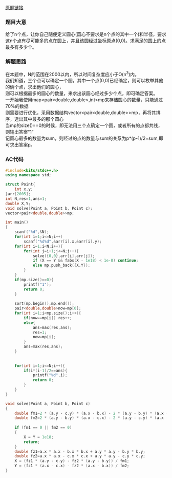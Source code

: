[原题链接][题目]
### 题目大意
给了n个点，让你自己随便定义圆心(圆心不要求是n个点的其中一个)和半径，要求这n个点有尽可能多的点在圆上，并且该圆经过坐标原点(0,0)。求满足的圆上的点最多有多少个。
  
### 解题思路
在本题中，N的范围在2000以内，所以时间复杂度应小于O(n<sup>3</sup>)内。  
我们知道，三个点可以确定一个圆，其中一个点(0,0)已经确定，则可以枚举其他的俩个点，求出他们的圆心，  
则可以根据最多的圆心的数量，来求出该圆心经过多少个点，即可确定答案。  
一开始我使用map<pair<double,double>,int>mp来存储圆心的数量，只能通过70%的数据  
则需要进行优化，采用数据结构vector<pair<double,double>>mp，再将其排序，选出其中最多的那个圆心  
当mp的size()==0的时候，即无法用三个点确定一个圆，或者所有的点都共线，则输出答案“1”  
记圆心最多的数量为sum，则经过的点的数量与sum的关系为p*(p-1)/2=sum,即可求出答案p。

### AC代码
```cpp
#include<bits/stdc++.h>
using namespace std;

struct Point{
    int x,y;
}arr[2005];
int N,res=1,ans=1;
double X,Y;
void solve(Point a, Point b, Point c);
vector<pair<double,double>>mp;

int main()
{
    scanf("%d",&N);
    for(int i=1;i<=N;i++)
        scanf("%d%d",&arr[i].x,&arr[i].y);
    for(int i=1;i<N;i++){
        for(int j=i+1;j<=N;j++){
            solve({0,0},arr[i],arr[j]);
            if (X == Y && fabs(X - 1e18) < 1e-8) continue;
            else mp.push_back({X,Y});
        }
    }
    if(mp.size()==0){
        printf("1");
        return 0;
    }
    
    sort(mp.begin(),mp.end());
    pair<double,double>now=mp[0];
    for(int i=1;i<mp.size();i++){
        if(now==mp[i]) res++;
        else{
            ans=max(res,ans);
            res=1;
            now=mp[i];
        }
        ans=max(res,ans);
    }
    
    
    for(int i=1;i<=N;i++){
        if(i*(i-1)/2==ans){
            printf("%d",i);
            return 0;
        }
    }
}

void solve(Point a, Point b, Point c)
{
    double fm1=2 * (a.y - c.y) * (a.x - b.x) - 2 * (a.y - b.y) * (a.x - c.x);
    double fm2=2 * (a.y - b.y) * (a.x - c.x) - 2 * (a.y - c.y) * (a.x - b.x);
 
    if (fm1 == 0 || fm2 == 0)
    {
        X = Y = 1e18;
        return;
    }
    double fz1=a.x * a.x - b.x * b.x + a.y * a.y - b.y * b.y;
    double fz2=a.x * a.x - c.x * c.x + a.y * a.y - c.y * c.y;
    X = (fz1 * (a.y - c.y) - fz2 * (a.y - b.y)) / fm1;
    Y = (fz1 * (a.x - c.x) - fz2 * (a.x - b.x)) / fm2;
}
```

[题目]:https://ac.nowcoder.com/acm/contest/5667/B

